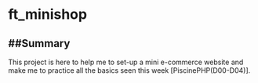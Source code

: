 # ft_minishop

##Summary
---
This project is here to help me to set-up a mini e-commerce website and make me to practice all the basics seen this week [PiscinePHP(D00-D04)].
